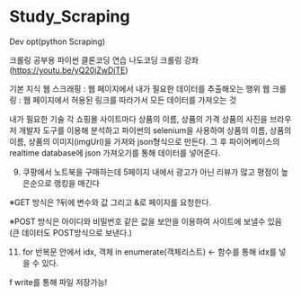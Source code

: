# Study_Scraping
Dev opt(python Scraping)

크롤링 공부용 파이썬 클론코딩 연습
나도코딩 크롤링 강좌 (https://youtu.be/yQ20jZwDjTE)

기본 지식
 웹 스크래핑 : 웹 페이지에서 내가 필요한 데이터를 추출해오는 행위
 웹 크롤링 : 웹 페이지에서 허용된 링크를 따라가서 모든 데이터를 가져오는 것

내가 필요한 기술
 각 쇼핑몰 사이트마다 상품의 이름, 상품의 가격 상품의 사진을 브라우저 개발자 도구를 이용해 분석하고 파이썬의 selenium을 사용하여 상품의 이름, 상품의 이름, 상품의 이미지(imgUrl)을 가져와 json형식으로 만든다.
 그 후 파이어베이스의 realtime database에 json 가져오기를 통해 데이터를 넣어준다.

9. 쿠팡에서 노트북을 구매하는데 5페이지 내에서 광고가 아닌 리뷰가 많고 평점이 높은순으로 랭킹을 매긴다 

※GET 방식은 ?뒤에 변수와 값 그리고 &로 페이지를 요청한다.

※POST 방식은 아이디와 비밀번호 같은 값을 보안을 이용하여 사이트에 보낼수 있음 (큰 데이터도 POST방식으로 보낸다.)

11. for 반복문 안에서 idx, 객체 in enumerate(객체리스트) <- 함수를 통해 idx를 넣을 수 있다.

f write를 통해 파일 저장가능!
